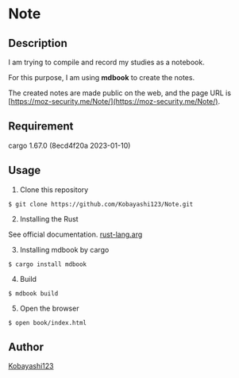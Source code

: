 # Note

## Description

I am trying to compile and record my studies as a notebook.

For this purpose, I am using **mdbook** to create the notes.

The created notes are made public on the web, and the page URL is [https://moz-security.me/Note/](https://moz-security.me/Note/).

## Requirement

cargo 1.67.0 (8ecd4f20a 2023-01-10)

## Usage

1. Clone this repository

```
$ git clone https://github.com/Kobayashi123/Note.git
```

2. Installing the Rust

See official documentation.
[rust-lang.arg](https://www.rust-lang.org/tools/install)

3. Installing mdbook by cargo

```
$ cargo install mdbook
```

4. Build

```
$ mdbook build
```

5. Open the browser

```
$ open book/index.html
```

## Author

[Kobayashi123](https://github.com/Kobayashi123)
